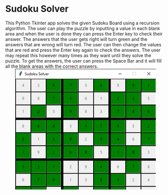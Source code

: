 # Sudoku Solver
<div>
  This Python Tkinter app solves the given Sudoku Board using a recursion algorithm. The user can play the puzzle
  by inputting a value in each blank area and when the user is done they can press the Enter key to check their answer.
  The answers that the user gets right will turn green and the answers that are wrong will turn red. The user can then
  change the values that are red and press the Enter key again to check the answers. The user may repeat this however
  many times as they want until they solve the puzzle. To get the answers, the user can press the Space Bar and it will
  fill all the blank areas with the correct answers.
</div>
<div align="center">  
<img src="https://raw.githubusercontent.com/bgankhuyag/sudoku/master/images/sudoku.png">
</div>
